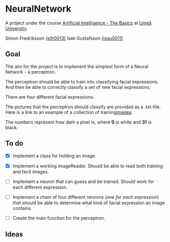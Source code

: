 # NeuralNetwork

A project under the course [Artificial Intelligence - The Basics](https://www.umu.se/utbildning/kurser/artificiell-intelligens---grunderna/) at [Umeå University](http://www.umu.se/).

Simon Fredriksson [(sifr0013)](sifr0013@student.umu.se "Email")
Isak Gustafsson [(isgu0011)](isgu0011@student.umu.se "Email")

## Goal
The aim for the project is to implement the simplest form of a Neural Network - a perceptron.

The perceptron should be able to train into classifying facial expressions. And then be able to correctly classify a set of new facial expressions.

There are four different facial expressions.

The pictures that the perceptron should classify are provided as a 
.txt-file. Here is a link to an example of a collection of training[images](https://www8.cs.umu.se/kurser/5DV121/HT17/assignment2/training.txt "Collection of training images").

The numbers represent how dark a pixel is, where **0** is white and **31** is black.
 


## To do

- [x] Implement a class for holding an image.
- [x] Implement a working imageReader. Should be able to read both training and facit images.
- [ ] Implement a neuron that can guess and be trained. Should work for each different expression.
- [ ] Implement a chain of four different neurons (*one for each expression*) that should be able to determine what kind of
facial expression an image contains.
- [ ] Create the main function for the perceptron.


## Ideas

